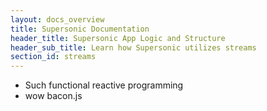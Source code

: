 ```yaml
---
layout: docs_overview
title: Supersonic Documentation
header_title: Supersonic App Logic and Structure
header_sub_title: Learn how Supersonic utilizes streams
section_id: streams
---
```


* Such functional reactive programming
* wow bacon.js
